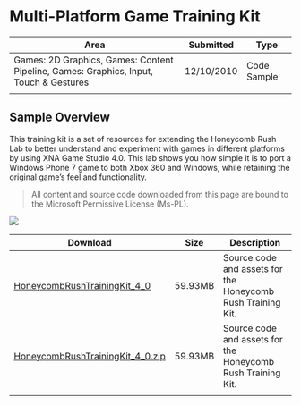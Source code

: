 # Multi-Platform Game Training Kit

|Area|Submitted|Type|
|-|-|-|
Games: 2D Graphics, Games: Content Pipeline, Games: Graphics, Input, Touch & Gestures|12/10/2010|Code Sample
||||

## Sample Overview

This training kit is a set of resources for extending the Honeycomb Rush Lab to better understand and experiment with games in different platforms by using XNA Game Studio 4.0. This lab shows you how simple it is to port a Windows Phone 7 game to both Xbox 360 and Windows, while retaining the original game’s feel and functionality.

> All content and source code downloaded from this page are bound to the Microsoft Permissive License (Ms-PL).

![](https://github.com/SimonDarksideJ/XNAGameStudio/raw/master/Images/honeycombrush2.png?raw=true)

Download | Size | Description
---|---|---|
[HoneycombRushTrainingKit_4_0](https://github.com/simondarksidej/XNAGameStudio/tree/master/Samples/HoneycombRushTrainingKit_4_0) | 59.93MB | Source code and assets for the Honeycomb Rush Training Kit.
[HoneycombRushTrainingKit_4_0.zip](https://github.com/simondarksidej/XNAGameStudioZips/tree/master/Samples/HoneycombRushTrainingKit_4_0.zip) | 59.93MB | Source code and assets for the Honeycomb Rush Training Kit.
||||

